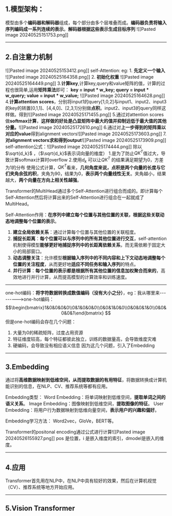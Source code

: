 
## 1.模型架构：

模型由多个**编码器和解码器**组成，每个部分由多个层堆叠而成。**编码器负责将输入序列编码成一系列连续的表示**。**解码器根据这些表示生成目标序列**
![[Pasted image 20240525151753.png]]
___
## 2.自注意力机制

![[Pasted image 20240525153412.png]]
self-Attention:
	eg:
	1. **先定义一个输入**
	![[Pasted image 20240525164358.png]]
	2. **初始化权重**
	![[Pasted image 20240525164449.png]]
	3.**计算key**,计算key,query和value矩阵的值，计算的过程也很简单,运用**矩阵乘法**即可： **key = input * w_key; query = input * w_query; value = input * w_value;**
	![[Pasted image 20240525164628.png]]
	4.**计算attention scores**，分别将input1的query[1,0,2]与input1、input2、input3的key的转置[0,1,1]、[4,4,0]、[2,3,1]分别做**点积**。input2、input3的query同样这样做。得到![[Pasted image 20240525171455.png]]
	5.通过对attention scores做**softmax计算**，**这样做的好处是凸显矩阵中最大的值并抑制远低于最大值的其他分量。**![[Pasted image 20240525172610.png]]
	6.通过对**上一步得到的矩阵乘以对应的value**得到alignment vectors![[Pasted image 20240525173603.png]]
	7.**对alignment vectors求和得到output**![[Pasted image 20240525173909.png]]
	self-attention公式：![[Pasted image 20240525174444.png]]
	除以$\sqrt{d_k}$ ，（$\sqrt{d_k}$表示词向量的维度）
	1.是为了防止$QK^T$值过大，导致计算softmax计算时overflow
	2.使用$d_k$ 可以让$QK^T$ 的结果满足期望为0，方差为1的分布
	使用公式计算，$QK^T$看来，**几何角度来说，点积是两个向量的长度与它们夹角余弦的积**，夹角为90，结果为0，**表示两个向量线性无关**。夹角越小，结果越大，**两个向量在方向上相关性越强**。

Transformer的MultiHead通过多个Self-Attention进行组合而成的。即计算每个Self-Attention然后将计算出来的Self-Attention进行组合在一起就成了MultiHead。

Self-Attention作用：**在序列中建立每个位置与其他位置的关联，根据这些关联动态地调整每个位置的表示**。
1. **建立全局依赖关系**：通过计算每个位置与其他位置的关联程度。
2. **捕捉长距离**：**每个位置可以与序列中的所有其他位置进行交互**，self-attention 机制使得模型**能够更好地捕捉序列中的长距离依赖关系**，而无需依赖于固定大小的局部窗口。
3. **动态调整关注**：允许模型**根据输入序列中的不同内容和上下文动态地调整每个位置的关注程度**，从而更好地**适应不同任务和输入序列**的特点。
4. **并行计算**：**每个位置的表示都是根据所有其他位置的信息加权聚合而来的**，高效地进行并行计算，从而提高模型的计算效率和训练速度。
___
one-hot编码：**将字符数据转换成数值编码（没有大小之分）**，eg：我从哪里来--------->one-hot编码：
$$\begin{bmatrix}1&0&0&0&0\\0&1&0&0&0\\0&0&1&0&0\\0&0&0&1&0\\0&0&0&0&1\end{bmatrix} $$
但是one-hot编码会存在几个问题：
1. 大量为0的稀疏矩阵，过度占用资源
2. 特征维度较高，每个特征都彼此独立，训练的数据量高，会导致维度灾难
3. 硬编码，会导致没有相应语义信息
因为这几个问题，引入了Embedding
---
## 3.Embedding

通过将**高维数据映射到低维空间，从而提取数据的有用特征**，将数据转换成计算机能识别的信息，在NLP、CV、推荐系统等都有应用。

Embedding类型：
	Word Embedding：将单词映射到低维空间，**提取单词之间的语义关系**。
	Image Embedding：图像映射到低维空间，**提取图像的特征**。
	User Embedding：将用户行为数据映射到低维向量空间，**表示用户的兴趣和偏好**。

Embedding学习方法：
	Word2vec，GloVe，BERT等。

Transformer的positonal encoding通过公式进行计算![[Pasted image 20240526155927.png]]
pos 是位置，i 是嵌入维度的索引，dmodel​ 是嵌入的维度。

---
## 4.应用
Transformer首先用在NLP中，在NLP中具有较好的效果，然后在计算机视觉（CV）、推荐系统等地方开始应用。

---
## 5.Vision Transformer
